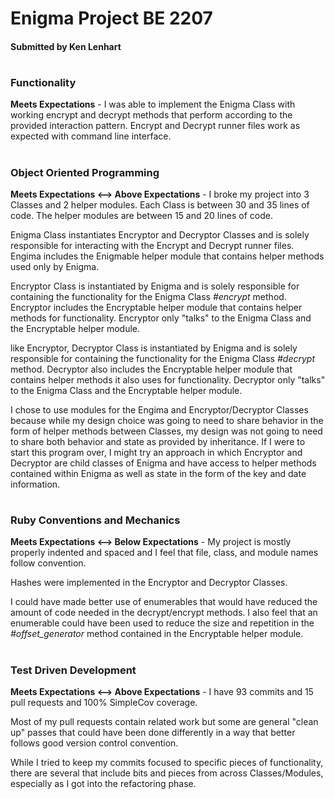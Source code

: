 <h1>Enigma Project BE 2207</h1>

<h4>Submitted by Ken Lenhart</h4>

#
<h3><strong>Functionality</strong></h3>

**Meets Expectations** - I was able to implement the Enigma Class with working encrypt and decrypt methods that perform according to the provided interaction pattern. Encrypt and Decrypt runner files work as expected with command line interface. 
#
<h3><strong>Object Oriented Programming</strong></h3>

**Meets Expectations <--> Above Expectations** - I broke my project into 3 Classes and 2 helper modules. Each Class is between 30 and 35 lines of code. The helper modules are between 15 and 20 lines of code. 

Enigma Class instantiates Encryptor and Decryptor Classes and is solely responsible for interacting with the Encrypt and Decrypt runner files. Engima includes the Enigmable helper module that contains helper methods used only by Enigma.

Encryptor Class is instantiated by Enigma and is solely responsible for containing the functionality for the Enigma Class *#encrypt* method. Encryptor includes the Encryptable helper module that contains helper methods for functionality. Encryptor only "talks" to the Enigma Class and the Encryptable helper module.

like Encryptor, Decryptor Class is instantiated by Enigma and is solely responsible for containing the functionality for the Enigma Class *#decrypt* method. Decryptor also includes the Encryptable helper module that contains helper methods it also uses for functionality. Decryptor only "talks" to the Enigma Class and the Encryptable helper module.

I chose to use modules for the Engima and Encryptor/Decryptor Classes because while my design choice was going to need to share behavior in the form of helper methods between Classes, my design was not going to need to share both behavior and state as provided by inheritance. If I were to start this program over, I might try an approach in which Encryptor and Decryptor are child classes of Enigma and have access to helper methods contained within Enigma as well as state in the form of the key and date information. 
#
<h3><strong>Ruby Conventions and Mechanics</strong></h3>

**Meets Expectations <--> Below Expectations** - My project is mostly properly indented and spaced and I feel that file, class, and module names follow convention. 

Hashes were implemented in the Encryptor and Decryptor Classes. 

I could have made better use of enumerables that would have reduced the amount of code needed in the decrypt/encrypt methods. I also feel that an enumerable could have been used to reduce the size and repetition in the *#offset_generator* method contained in the Encryptable helper module. 
#
<h3><strong>Test Driven Development</strong></h3>

**Meets Expectations <--> Above Expectations** - I have 93 commits and 15 pull requests and 100% SimpleCov coverage.

Most of my pull requests contain related work but some are general "clean up" passes that could have been done differently in a way that better follows good version control convention. 

While I tried to keep my commits focused to specific pieces of functionality, there are several that include bits and pieces from across Classes/Modules, especially as I got into the refactoring phase.
